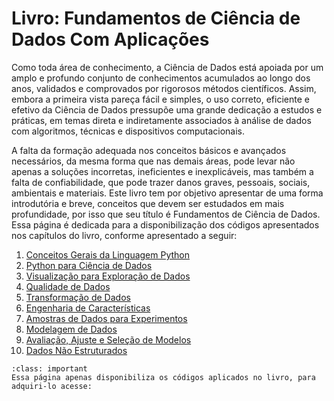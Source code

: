# Livro: Fundamentos de Ciência de Dados Com Aplicações

Como toda área de conhecimento, a Ciência de Dados está apoiada por um amplo e profundo conjunto de conhecimentos acumulados ao longo dos anos, validados e comprovados por rigorosos métodos científicos. Assim, embora a primeira vista pareça fácil e simples, o uso correto, eficiente
e efetivo da Ciência de Dados pressupõe uma grande dedicação a estudos e práticas, em temas direta e indiretamente associados à análise de dados com algoritmos, técnicas e dispositivos computacionais. 

A falta da formação adequada nos conceitos básicos e avançados necessários, da mesma forma que nas demais áreas, pode levar não apenas a soluções incorretas, ineficientes e inexplicáveis, mas também a falta de confiabilidade, que pode trazer danos graves, pessoais, sociais, ambientais e materiais.
Este livro tem por objetivo apresentar de uma forma introdutória e breve, conceitos que devem ser estudados em mais profundidade, por isso que seu título é Fundamentos de Ciência de Dados. Essa página é dedicada para a disponibilização dos códigos apresentados nos capítulos do livro, conforme apresentado a seguir:

1. [Conceitos Gerais da Linguagem Python](cp1.md)
2. [Python para Ciência de Dados](cp2.md)
3. [Visualização para Exploração de Dados](target)
4. [Qualidade de Dados](target)
5. [Transformação de Dados](target)
6. [Engenharia de Características](target)
7. [Amostras de Dados para Experimentos](target)
8. [Modelagem de Dados](target)
9. [Avaliação, Ajuste e Seleção de Modelos](target)
10. [Dados Não Estruturados](target)

```{admonition} Importante
:class: important
Essa página apenas disponibiliza os códigos aplicados no livro, para adquiri-lo acesse: 
```